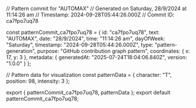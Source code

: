 // Pattern commit for "AUTOMAX"
// Generated on Saturday, 28/9/2024 at 11:14:26 am
// Timestamp: 2024-09-28T05:44:26.000Z
// Commit ID: ca7fpo7uq78

const patternCommit_ca7fpo7uq78 = {
  id: "ca7fpo7uq78",
  text: "AUTOMAX",
  date: "28/9/2024",
  time: "11:14:26 am",
  dayOfWeek: "Saturday",
  timestamp: "2024-09-28T05:44:26.000Z",
  type: "pattern-generation",
  purpose: "GitHub contribution graph pattern",
  coordinates: {
    x: 17,
    y: 3
  },
  metadata: {
    generatedAt: "2025-07-24T18:04:06.840Z",
    version: "1.0.0"
  }
};

// Pattern data for visualization
const patternData = {
  character: "T",
  position: 98,
  intensity: 3
};

export { patternCommit_ca7fpo7uq78, patternData };
export default patternCommit_ca7fpo7uq78;

